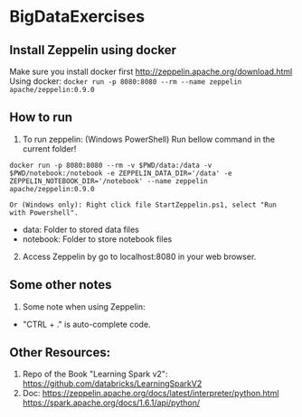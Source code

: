 # BigDataExercises
## Install Zeppelin using docker 
Make sure you install docker first 
http://zeppelin.apache.org/download.html
Using docker: ```docker run -p 8080:8080 --rm --name zeppelin apache/zeppelin:0.9.0```
## How to run
1. To run zeppelin: (Windows PowerShell)
Run bellow command in the current folder!

```docker run -p 8080:8080 --rm -v $PWD/data:/data -v $PWD/notebook:/notebook -e ZEPPELIN_DATA_DIR='/data' -e ZEPPELIN_NOTEBOOK_DIR='/notebook' --name zeppelin apache/zeppelin:0.9.0```

```Or (Windows only): Right click file StartZeppelin.ps1, select "Run with Powershell".```

- data: Folder to stored data files
- notebook: Folder to store notebook files

2. Access Zeppelin by go to localhost:8080 in your web browser. </br>

## Some other notes
1. Some note when using Zeppelin:
- "CTRL + ." is auto-complete code.


## Other Resources:
1. Repo of the Book "Learning Spark v2": https://github.com/databricks/LearningSparkV2
2. Doc: https://zeppelin.apache.org/docs/latest/interpreter/python.html
https://spark.apache.org/docs/1.6.1/api/python/



